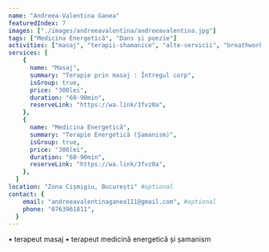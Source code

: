 ```yaml
---
name: "Andreea-Valentina Ganea"
featuredIndex: 7
images: ["./images/andreeavalentina/andreeavalentina.jpg"]
tags: ["Medicina Energetică", "Dans și poezie"]
activities: ["masaj", "terapii-shamanice", "alte-servicii", "breathwork", "Dans", "group-dans", "group-terapie-prin-arta", "group-terapii-shamanice", "group-breathwork"]
services: [
    {
      name: "Masaj",
      summary: "Terapie prin masaj : Întregul corp",
      isGroup: true,
      price: "300lei",
      duration: "60-90min",
      reserveLink: "https://wa.link/3fvz0a",
    },
    {
      name: "Medicina Energetică",
      summary: "Terapie Energetică (Șamanism)",
      isGroup: true,
      price: "300lei",
      duration: "60-90min",
      reserveLink: "https://wa.link/3fvz0a",
    },
  ]
location: "Zona Cișmigiu, București" #optional
contact: {
    email: "andreeavalentinaganea111@gmail.com", #optional
    phone: "0763961811",
  }
---
```


• terapeut masaj 
• ⁠terapeut medicină energetică și șamanism

